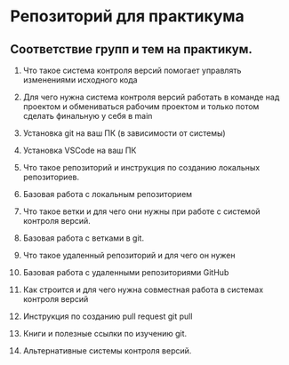 # Репозиторий для практикума
## Соответствие групп и тем на практикум.

1. Что такое система контроля версий
помогает управлять изменениями исходного кода
2. Для чего нужна система контроля версий
работать в команде над проектом и обмениваться рабочим проектом и только потом сделать финальную у себя в main
3. Установка git на ваш ПК (в зависимости от системы)

4. Установка VSCode на ваш ПК

5. Что такое репозиторий и инструкция по созданию локальных репозиториев.

6. Базовая работа с локальным репозиторием
7. Что такое ветки и для чего они нужны при работе с системой контроля версий.
8. Базовая работа с ветками в git.
9. Что такое удаленный репозиторий и для чего он нужен
10. Базовая работа с удаленными репозиториями GitHub
11. Как строится и для чего нужна совместная работа в системах контроля версий
12. Инструкция по созданию pull request
git pull
13. Книги и полезные ссылки по изучению git.
14. Альтернативные системы контроля версий.


